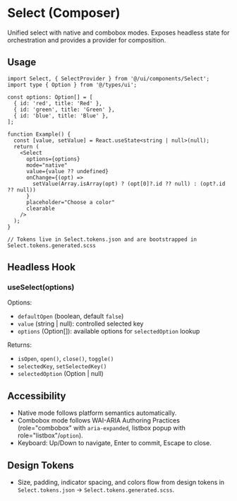 # Select (Composer)

Unified select with native and combobox modes. Exposes headless state for orchestration and provides a provider for composition.

## Usage

```tsx
import Select, { SelectProvider } from '@/ui/components/Select';
import type { Option } from '@/types/ui';

const options: Option[] = [
  { id: 'red', title: 'Red' },
  { id: 'green', title: 'Green' },
  { id: 'blue', title: 'Blue' },
];

function Example() {
  const [value, setValue] = React.useState<string | null>(null);
  return (
    <Select
      options={options}
      mode="native"
      value={value ?? undefined}
      onChange={(opt) =>
        setValue(Array.isArray(opt) ? (opt[0]?.id ?? null) : (opt?.id ?? null))
      }
      placeholder="Choose a color"
      clearable
    />
  );
}

// Tokens live in Select.tokens.json and are bootstrapped in Select.tokens.generated.scss
```

## Headless Hook

### useSelect(options)

Options:

- `defaultOpen` (boolean, default `false`)
- `value` (string | null): controlled selected key
- `options` (Option[]): available options for `selectedOption` lookup

Returns:

- `isOpen`, `open()`, `close()`, `toggle()`
- `selectedKey`, `setSelectedKey()`
- `selectedOption` (Option | null)

## Accessibility

- Native mode follows platform semantics automatically.
- Combobox mode follows WAI-ARIA Authoring Practices (role="combobox" with `aria-expanded`, listbox popup with role="listbox"/`option`).
- Keyboard: Up/Down to navigate, Enter to commit, Escape to close.

## Design Tokens

- Size, padding, indicator spacing, and colors flow from design tokens in `Select.tokens.json` → `Select.tokens.generated.scss`.
